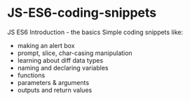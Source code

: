 # JS-ES6-coding-snippets

JS ES6 Introduction - the basics
Simple coding snippets like:
- making an alert box
- prompt, slice, char-casing manipulation
- learning about diff data types
- naming and declaring variables
- functions
- parameters & arguments
- outputs and return values
